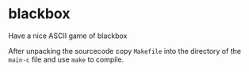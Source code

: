 # blackbox
Have a nice ASCII game of blackbox

After unpacking the sourcecode copy `Makefile` into the directory of the `main-c` file and use `make` to compile.

